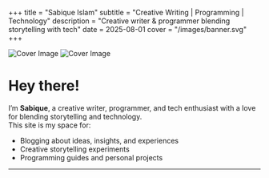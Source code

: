 +++
title = "Sabique Islam"
subtitle = "Creative Writing | Programming | Technology"
description = "Creative writer & programmer blending storytelling with tech"
date = 2025-08-01
cover = "/images/banner.svg"
+++

<div class="theme-banners">
  <img src="/images/banner.svg" alt="Cover Image" class="banner-dark" />
  <img src="/images/banner-light.svg" alt="Cover Image" class="banner-light" />
</div>

# Hey there!

I’m **Sabique**, a creative writer, programmer, and tech enthusiast with a love for blending storytelling and technology.  
This site is my space for:

- Blogging about ideas, insights, and experiences  
- Creative storytelling experiments  
- Programming guides and personal projects  

---